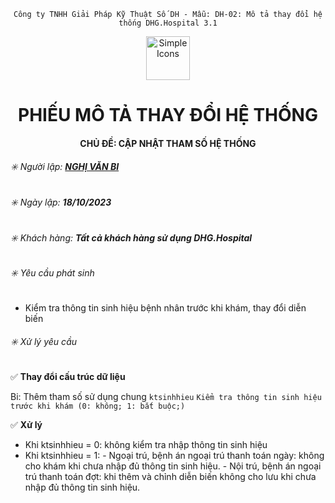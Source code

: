 <div align="center">

`Công ty TNHH Giải Pháp Kỹ Thuật Số DH - Mẫu: DH-02: Mô tả thay đổi hệ thống DHG.Hospital 3.1`

</div>

<div align="center">
  <img src="https://raw.githubusercontent.com/dh-hos/dhg.hospitalprinter/main/Deploy_Tools/Logo.ico" alt="Simple Icons" width=70>
  <h1>PHIẾU MÔ TẢ THAY ĐỔI HỆ THỐNG</h1>  
</div>
<div align="center">

#### CHỦ ĐỀ: CẬP NHẬT THAM SỐ HỆ THỐNG

</div>

###### :eight_spoked_asterisk: Người lập: [**NGHỊ VĂN BI**](https://github.com/ongtrieuhau)

###### :eight_spoked_asterisk: Ngày lập: **18/10/2023**

###### :eight_spoked_asterisk: Khách hàng: **Tất cả khách hàng sử dụng DHG.Hospital**

###### :eight_spoked_asterisk: Yêu cầu phát sinh

- Kiểm tra thông tin sinh hiệu bệnh nhân trước khi khám, thay đổi diễn biến

###### :eight_spoked_asterisk: Xử lý yêu cầu

:white_check_mark: **Thay đổi cấu trúc dữ liệu**

Bi: Thêm tham số sử dụng chung `ktsinhhieu` `Kiểm tra thông tin sinh hiệu trước khi khám (0: không; 1: bắt buộc;)`

:white_check_mark: **Xử lý**
+ Khi ktsinhhieu = 0: không kiểm tra nhập thông tin sinh hiệu
+ Khi ktsinhhieu = 1:
            - Ngoại trú, bệnh án ngoại trú thanh toán ngày: không cho khám khi chưa nhập đủ thông tin sinh hiệu.
            - Nội trú, bệnh án ngoại trú thanh toán đợt: khi thêm và chỉnh diễn biến không cho lưu khi chưa nhập đủ thông tin sinh hiệu.
